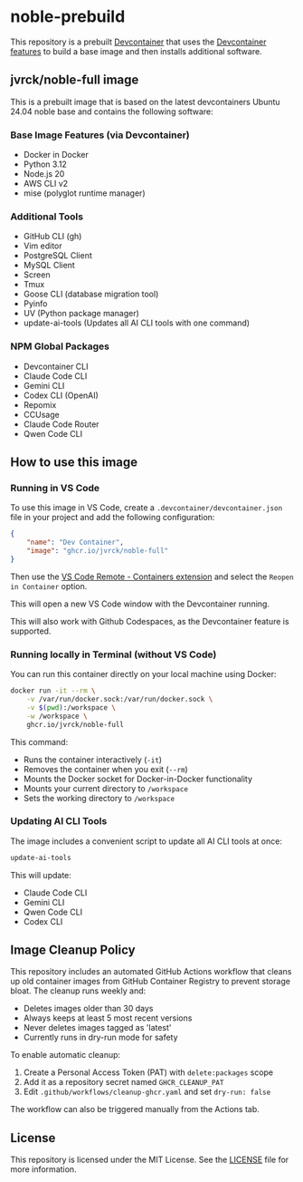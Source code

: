# noble-prebuild

This repository is a prebuilt [Devcontainer](https://containers.dev/) that uses the [Devcontainer features](https://containers.dev/features) to build a base image and then installs additional software.

## jvrck/noble-full image
This is a prebuilt image that is based on the latest devcontainers Ubuntu 24.04 noble base and contains the following software:

### Base Image Features (via Devcontainer)
- Docker in Docker
- Python 3.12
- Node.js 20
- AWS CLI v2
- mise (polyglot runtime manager)

### Additional Tools
- GitHub CLI (gh)
- Vim editor
- PostgreSQL Client
- MySQL Client
- Screen
- Tmux
- Goose CLI (database migration tool)
- Pyinfo
- UV (Python package manager)
- update-ai-tools (Updates all AI CLI tools with one command)

### NPM Global Packages
- Devcontainer CLI
- Claude Code CLI
- Gemini CLI
- Codex CLI (OpenAI)
- Repomix
- CCUsage
- Claude Code Router
- Qwen Code CLI

## How to use this image

### Running in VS Code
To use this image in VS Code, create a `.devcontainer/devcontainer.json` file in your project and add the following configuration:

```json
{
	"name": "Dev Container",
	"image": "ghcr.io/jvrck/noble-full"
}
```
Then use the [VS Code Remote - Containers extension](https://marketplace.visualstudio.com/items?itemName=ms-vscode-remote.remote-containers) and select the `Reopen in Container` option.

This will open a new VS Code window with the Devcontainer running.

This will also work with Github Codespaces, as the Devcontainer feature is supported.

### Running locally in Terminal (without VS Code)
You can run this container directly on your local machine using Docker:

```bash
docker run -it --rm \
    -v /var/run/docker.sock:/var/run/docker.sock \
    -v $(pwd):/workspace \
    -w /workspace \
    ghcr.io/jvrck/noble-full
```

This command:
- Runs the container interactively (`-it`)
- Removes the container when you exit (`--rm`)
- Mounts the Docker socket for Docker-in-Docker functionality
- Mounts your current directory to `/workspace`
- Sets the working directory to `/workspace`

### Updating AI CLI Tools
The image includes a convenient script to update all AI CLI tools at once:

```bash
update-ai-tools
```

This will update:
- Claude Code CLI
- Gemini CLI
- Qwen Code CLI
- Codex CLI

## Image Cleanup Policy

This repository includes an automated GitHub Actions workflow that cleans up old container images from GitHub Container Registry to prevent storage bloat. The cleanup runs weekly and:

- Deletes images older than 30 days
- Always keeps at least 5 most recent versions
- Never deletes images tagged as 'latest'
- Currently runs in dry-run mode for safety

To enable automatic cleanup:
1. Create a Personal Access Token (PAT) with `delete:packages` scope
2. Add it as a repository secret named `GHCR_CLEANUP_PAT`
3. Edit `.github/workflows/cleanup-ghcr.yaml` and set `dry-run: false`

The workflow can also be triggered manually from the Actions tab.

## License
This repository is licensed under the MIT License. See the [LICENSE](LICENSE) file for more information.